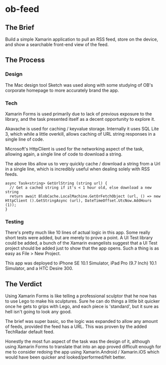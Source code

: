 # ob-feed

## The Brief
Build a simple Xamarin application to pull an RSS feed, store on the device, and show a searchable front-end view of the feed. 

## The Process
### Design
The Mac design tool Sketch was used along with some studying of OB's corporate homepage to more accurately brand the app.

### Tech
Xamarin Forms is used primarily due to lack of previous exposure to the library, and the task presented itself as a decent opportunity to explore it.

Akavache is used for caching / keyvalue storage. Internally it uses SQL Lite 3, which while a little overkill, allows caching of URL string responses in a single line of code.

Microsoft's HttpClient is used for the networking aspect of the task, allowing again, a single line of code to download a string.

The above libs allow us to very quickly cache / download a string from a Url in a single line, which is incredibly useful when dealing solely with RSS feeds.
```
async Task<string> GetUrlString (string url) {
  // Get a cached string if it's < 1 hour old, else download a new string
  return await BlobCache.LocalMachine.GetOrFetchObject (url, () => new HttpClient ().GetStringAsync (url), DateTimeOffset.UtcNow.AddHours (1));
}
```

### Testing
There's pretty much like 10 lines of actual logic in this app. Some really short tests were added, but are merely to prove a point.
A UI Test library could be added, a bunch of the Xamarin evangelists suggest that a UI Test project should be added just to show that the app opens. Such a thing is as easy as File > New Project.

This app was deployed to iPhone SE 10.1 Simulator, iPad Pro (9.7 Inch) 10.1 Simulator, and a HTC Desire 300.

## The Verdict
Using Xamarin Forms is like telling a professional sculptor that he now has to use Lego to make his sculptures. Sure he can do things a little bit quicker once he gets to grips with Lego, and each piece is 'standard', but it sure as hell isn't going to look any good.

The brief was super basic, so the logic was expanded to allow any amount of feeds, provided the feed has a URL. This was proven by the added TechRadar default feed.

Honestly the most fun aspect of the task was the design of it, although using Xamarin Forms to translate that into an app proved difficult enough for me to consider redoing the app using Xamarin.Android / Xamarin.iOS which would have been quicker and looked/performed/felt better.

